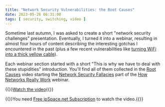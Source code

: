 ```yaml
---
title: "Network Security Vulnerabilities: the Root Causes"
date: 2023-05-26 06:31:00
tags: [ security, switching, video ]
---
```

Sometime last autumn, I was asked to create a short "network security challenges" presentation. Eventually, I turned it into a webinar, resulting in almost four hours of content describing the interesting gotchas I encountered in the past (plus a few recent vulnerabilities like [turning WiFi into a thick yellow cable](/2023/04/wifi-shared-medium.html)).

Each webinar section started with a short "This is why we have to deal with these stupidities" introduction. You'll find all of them collected in the [Root Causes](https://my.ipspace.net/bin/get/Net101/NS1%20-%20Root%20Causes.mp4?doccode=Net101) video starting the [Network Security Fallacies](https://my.ipspace.net/bin/list?id=Net101#NETSEC) part of the [How Networks Really Work](https://www.ipspace.net/How_Networks_Really_Work) webinar.

{{<jump>}}[Watch the video](https://my.ipspace.net/bin/get/Net101/NS1%20-%20Root%20Causes.mp4?doccode=Net101){{</jump>}}

{{<note free>}}You need [Free ipSpace.net Subscription](https://www.ipspace.net/Subscription/Free) to watch the video.{{</note>}}
